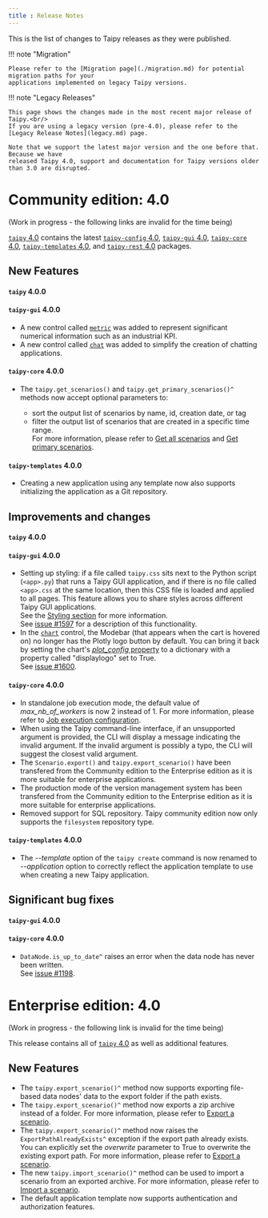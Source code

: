 ```yaml
---
title : Release Notes
---
```


This is the list of changes to Taipy releases as they were published.

!!! note "Migration"

    Please refer to the [Migration page](./migration.md) for potential migration paths for your
    applications implemented on legacy Taipy versions.

!!! note "Legacy Releases"

    This page shows the changes made in the most recent major release of Taipy.<br/>
    If you are using a legacy version (pre-4.0), please refer to the
    [Legacy Release Notes](legacy.md) page.

    Note that we support the latest major version and the one before that. Because we have
    released Taipy 4.0, support and documentation for Taipy versions older than 3.0 are disrupted.

# Community edition: 4.0

(Work in progress - the following links are invalid for the time being)

[`taipy` 4.0](https://pypi.org/project/taipy/4.0.0/) contains the latest
[`taipy-config` 4.0](https://pypi.org/project/taipy-config/4.0.0/),
[`taipy-gui` 4.0](https://pypi.org/project/taipy-gui/4.0.0/),
[`taipy-core` 4.0](https://pypi.org/project/taipy-core/4.0.0/),
[`taipy-templates` 4.0](https://pypi.org/project/taipy-templates/4.0.0/), and
[`taipy-rest` 4.0](https://pypi.org/project/taipy-rest/4.0.0/) packages.

## New Features

<h4><strong><code>taipy</code></strong> 4.0.0</h4>

<h4><strong><code>taipy-gui</code></strong> 4.0.0</h4>

- A new control called [`metric`](../manuals/userman/gui/viselements/generic/metric.md) was added
  to represent significant numerical information such as an industrial KPI.
- A new control called [`chat`](../manuals/userman/gui/viselements/generic/chat.md) was added
  to simplify the creation of chatting applications.

<h4><strong><code>taipy-core</code></strong> 4.0.0 </h4>

- The `taipy.get_scenarios()` and `taipy.get_primary_scenarios()^` methods now accept optional
  parameters to:

    - sort the output list of scenarios by name, id, creation date, or tag
    - filter the output list of scenarios that are created in a specific time range.<br/>
  For more information, please refer to
  [Get all scenarios](../manuals/userman/sdm/scenario/index.md#get-all-scenarios) and
  [Get primary scenarios](../manuals/userman/sdm/scenario/index.md#get-primary-scenarios).

<h4><strong><code>taipy-templates</code></strong> 4.0.0 </h4>

- Creating a new application using any template now also supports initializing the application as a
  Git repository.

## Improvements and changes

<h4><strong><code>taipy</code></strong> 4.0.0</h4>

<h4><strong><code>taipy-gui</code></strong> 4.0.0</h4>

- Setting up styling: if a file called `taipy.css` sits next to the Python script (`<app>.py`) that
  runs a Taipy GUI application, and if there is no file called `<app>.css` at the same location,
  then this CSS file is loaded and applied to all pages. This feature allows you to share styles
  across different Taipy GUI applications.<br/>
  See the [Styling section](../manuals/userman/gui/styling/index.md#style-sheets) for more
  information.<br/>
  See [issue #1597](https://github.com/Avaiga/taipy/issues/1597) for a description of this
  functionality.
- In the [`chart`](../manuals/userman/gui/viselements/generic/chart.md) control, the Modebar (that
  appears when the cart is hovered on) no longer has the Plotly logo button by default.
  You can bring it back by setting the chart's
  [*plot_config* property](../manuals/userman/gui/viselements/generic/chart.md#p-plot_config)
  to a dictionary with a property called "displaylogo" set to True.<br/>
  See [issue #1600](https://github.com/Avaiga/taipy/issues/1600).

<h4><strong><code>taipy-core</code></strong> 4.0.0 </h4>

- In standalone job execution mode, the default value of *max_nb_of_workers* is now 2 instead of 1.
  For more information, please refer to
  [Job execution configuration](../manuals/userman/configuration/job-config.md).
- When using the Taipy command-line interface, if an unsupported argument is provided, the CLI
  will display a message indicating the invalid argument. If the invalid argument is possibly a
  typo, the CLI will suggest the closest valid argument.
- The `Scenario.export()` and `taipy.export_scenario()` have been transfered from the Community
  edition to the Enterprise edition as it is more suitable for enterprise applications.
- The production mode of the version management system has been transfered from the Community edition
  to the Enterprise edition as it is more suitable for enterprise applications.
- Removed support for SQL repository. Taipy community edition now only supports the `filesystem`
  repository type.

<h4><strong><code>taipy-templates</code></strong> 4.0.0 </h4>

- The *--template* option of the `taipy create` command is now renamed to *--application* option
  to correctly reflect the application template to use when creating a new Taipy application.

## Significant bug fixes

<h4><strong><code>taipy-gui</code></strong> 4.0.0</h4>

<h4><strong><code>taipy-core</code></strong> 4.0.0</h4>

- `DataNode.is_up_to_date^` raises an error when the data node has never been written.<br/>
  See [issue #1198](https://github.com/Avaiga/taipy/issues/1198).

# Enterprise edition: 4.0

(Work in progress - the following link is invalid for the time being)

This release contains all of [`taipy` 4.0](https://pypi.org/project/taipy/4.0.0) as well as
additional features.

## New Features

- The `taipy.export_scenario()^` method now supports exporting file-based data nodes' data to the
  export folder if the path exists.
- The `taipy.export_scenario()^` method now exports a zip archive instead of a
  folder. For more information, please refer to
  [Export a scenario](../manuals/userman/sdm/scenario/index.md#export-a-scenario).
- The `taipy.export_scenario()^` method now raises the `ExportPathAlreadyExists^`
  exception if the export path already exists. You can explicitly set the *overwrite* parameter to
  True to overwrite the existing export path. For more information, please refer to
  [Export a scenario](../manuals/userman/sdm/scenario/index.md#export-a-scenario).
- The new `taipy.import_scenario()^` method can be used to import a scenario from an exported
  archive. For more information, please refer to
  [Import a scenario](../manuals/userman/sdm/scenario/index.md#import-a-scenario).
- The default application template now supports authentication and authorization features.

